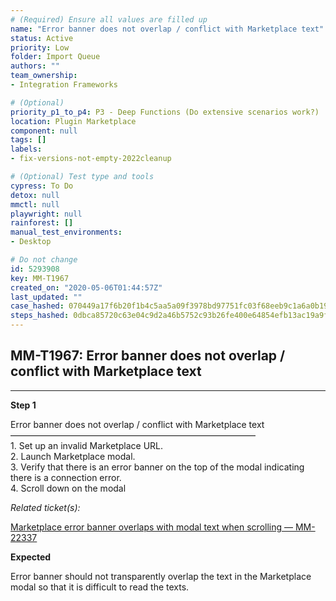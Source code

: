 ```yaml
---
# (Required) Ensure all values are filled up
name: "Error banner does not overlap / conflict with Marketplace text"
status: Active
priority: Low
folder: Import Queue
authors: ""
team_ownership: 
- Integration Frameworks

# (Optional)
priority_p1_to_p4: P3 - Deep Functions (Do extensive scenarios work?)
location: Plugin Marketplace
component: null
tags: []
labels: 
- fix-versions-not-empty-2022cleanup

# (Optional) Test type and tools
cypress: To Do
detox: null
mmctl: null
playwright: null
rainforest: []
manual_test_environments: 
- Desktop

# Do not change
id: 5293908
key: MM-T1967
created_on: "2020-05-06T01:44:57Z"
last_updated: ""
case_hashed: 070449a17f6b20f1b4c5aa5a09f3978bd97751fc03f68eeb9c1a6a0b198c49a3eecee6ee4d5fce3592bc395742a3dfe0
steps_hashed: 0dbca85720c63e04c9d2a46b5752c93b26fe400e64854efb13ac19a9ff460795e0006d8235d655964e8b1ddfc21605f0
---
```


<!-- (Auto-generated) Based on frontmatter's "key" and "name" -->

## MM-T1967: Error banner does not overlap / conflict with Marketplace text

---

**Step 1**

Error banner does not overlap / conflict with Marketplace text\
————————————————————————————\
1\. Set up an invalid Marketplace URL.\
2\. Launch Marketplace modal.\
3\. Verify that there is an error banner on the top of the modal indicating there is a connection error.\
4\. Scroll down on the modal

_Related ticket(s):_

[Marketplace error banner overlaps with modal text when scrolling — MM-22337](https://mattermost.atlassian.net/browse/MM-22337)

**Expected**

Error banner should not transparently overlap the text in the Marketplace modal so that it is difficult to read the texts.
